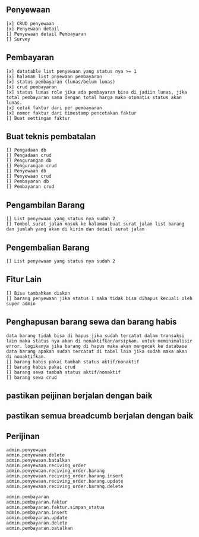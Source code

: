 ## Penyewaan
    [x] CRUD penyewaan
    [x] Penyewaan detail
    [] Penyewaan detail Pembayaran
    [] Survey

## Pembayaran
    [x] datatable list penyewaan yang status nya >= 1
    [x] halaman list pnyewaan pembayaran
    [x] status pembayaran (lunas/belum lunas)
    [x] crud pembayaran
    [x] status lunas role jika ada pembayaran bisa di jadiin lunas, jika total pembayaran sama dengan total harga maka otomatis status akan lunas.
    [x] cetak faktur dari per pembayaran
    [x] nomor faktur dari timestamp pencetakan faktur
    [] Buat settingan faktur

## Buat teknis pembatalan
    [] Pengadaan db
    [] Pengadaan crud
    [] Pengurangan db
    [] Pengurangan crud
    [] Penyewaan db
    [] Penyewaan crud
    [] Pembayaran db
    [] Pembayaran crud

## Pengambilan Barang
    [] List penyewaan yang status nya sudah 2
    [] Tombol surat jalan masuk ke halaman buat surat jalan list barang dan jumlah yang akan di kirim dan detail surat jalan

## Pengembalian Barang
    [] List penyewaan yang status nya sudah 2

## Fitur Lain
    [] Bisa tambahkan diskon
    [] barang penyewaan jika status 1 maka tidak bisa dihapus kecuali oleh super admin

## Penghapusan barang sewa dan barang habis
    data barang tidak bisa di hapus jika sudah tercatat dalam transaksi lain maka status nya akan di nonaktifkan/arsipkan. untuk meminimalisir error. logikanya jika barang di hapus maka akan mengecek ke database data barang apakah sudah tercatat di tabel lain jika sudah maka akan di nonaktifkan.
    [] barang habis pakai tambah status aktif/nonaktif
    [] barang habis pakai crud
    [] barang sewa tambah status aktif/nonaktif
    [] barang sewa crud

## pastikan peijinan berjalan dengan baik
## pastikan semua breadcumb berjalan dengan baik

## Perijinan
    admin.penyewaan
    admin.penyewaan.delete
    admin.penyewaan.batalkan
    admin.penyewaan.reciving_order
    admin.penyewaan.reciving_order.barang
    admin.penyewaan.reciving_order.barang.insert
    admin.penyewaan.reciving_order.barang.update
    admin.penyewaan.reciving_order.barang.delete

    admin.pembayaran
    admin.pembayaran.faktur
    admin.pembayaran.faktur.simpan_status
    admin.pembayaran.insert
    admin.pembayaran.update
    admin.pembayaran.delete
    admin.pembayaran.batalkan